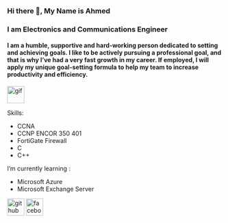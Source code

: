 
### Hi there 🤞, My Name is Ahmed
### I am Electronics and Communications Engineer
#### I am a humble, supportive and hard-working person dedicated to setting and achieving goals. I like to be actively pursuing a professional goal, and that is why I’ve had a very fast growth in my career. If employed, I will apply my unique goal-setting formula to help my team to increase productivity and efficiency.


<img src ="https://4.bp.blogspot.com/-ox_q6NsfnGo/WRICcvCAFRI/AAAAAAAAmYU/1v3FhWx5jC87Xjzsm550aWUTSGPktjN7ACEw/s1600/netwrk1-ANIMATION.gif" width ="40" alt="gif"/>



Skills:
  * CCNA 
  * CCNP ENCOR 350 401
  * FortiGate Firewall
  * C
  * C++

I’m currently learning :
  * Microsoft Azure
  * Microsoft Exchange Server


[<img src='https://cdn.jsdelivr.net/npm/simple-icons@3.0.1/icons/github.svg' alt='github' height='40'>](https://github.com/A7MDshousha)  [<img src='https://cdn.jsdelivr.net/npm/simple-icons@3.0.1/icons/facebook.svg' alt='facebook' height='40'>](https://www.facebook.com/ahmed.shousha.524)  


